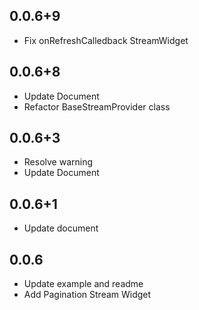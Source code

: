 ## 0.0.6+9
* Fix onRefreshCalledback StreamWidget
## 0.0.6+8
* Update Document
* Refactor BaseStreamProvider class
## 0.0.6+3

* Resolve warning
* Update Document

## 0.0.6+1

* Update document

## 0.0.6

* Update example and readme
* Add Pagination Stream Widget
